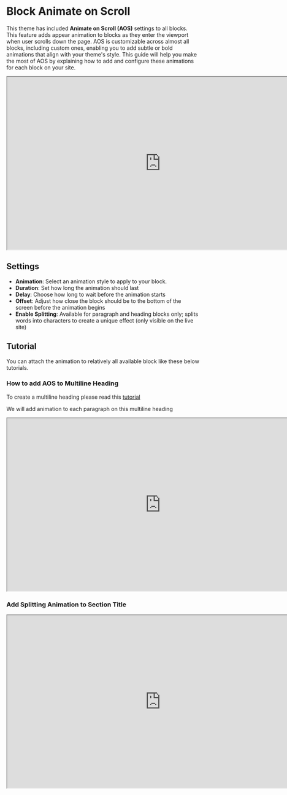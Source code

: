 # Block Animate on Scroll
This theme has included **Animate on Scroll (AOS)** settings to all blocks. This feature adds appear animation to blocks as they enter the viewport when user scrolls down the page. AOS is customizable across almost all blocks, including custom ones, enabling you to add subtle or bold animations that align with your theme's style. This guide will help you make the most of AOS by explaining how to add and configure these animations for each block on your site.

<iframe src="https://drive.google.com/file/d/1_taV7t1kW9S7BXfPPM1rq3uTjw398scL/preview" width="800" height="450" allow="autoplay"></iframe>

## Settings
- **Animation**: Select an animation style to apply to your block.
- **Duration**: Set how long the animation should last
- **Delay**: Choose how long to wait before the animation starts
- **Offset**: Adjust how close the block should be to the bottom of the screen before the animation begins
- **Enable Splitting**: Available for paragraph and heading blocks only; splits words into characters to create a unique effect (only visible on the live site)

## Tutorial
You can attach the animation to relatively all available block like these below tutorials.
### How to add AOS to Multiline Heading
To create a multiline heading please read this [tutorial](./custom-blocks/multiline-heading.md#how-to-create-multiline-heading)

We will add animation to each paragraph on this multiline heading
<iframe src="https://drive.google.com/file/d/16OK-AAr5WwL9zAERVgwd8a6_NXEHdWrV/preview" width="800" height="450" allow="autoplay"></iframe>


### Add Splitting Animation to Section Title
<iframe src="https://drive.google.com/file/d/1eyWf9MeFTXFWnRRfVrP4Rb1qiKJwlG2k/preview" width="800" height="450" allow="autoplay"></iframe>